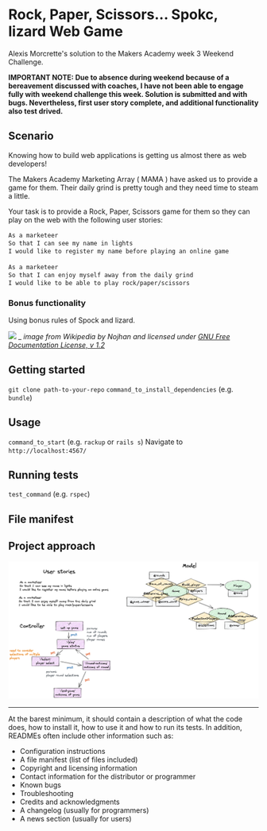 # Rock, Paper, Scissors... Spokc, lizard Web Game

Alexis Morcrette's solution to the Makers Academy week 3 Weekend Challenge.

**IMPORTANT NOTE: Due to absence during weekend because of a bereavement discussed with coaches, I have not been able to engage fully with weekend challenge this week. Solution is submitted and with bugs. Nevertheless, first user story complete, and additional functionality also test drived.**

## Scenario

Knowing how to build web applications is getting us almost there as web developers!

The Makers Academy Marketing Array ( MAMA ) have asked us to provide a game for them. Their daily grind is pretty tough and they need time to steam a little.

Your task is to provide a Rock, Paper, Scissors game for them so they can play on the web with the following user stories:

```
As a marketeer
So that I can see my name in lights
I would like to register my name before playing an online game

As a marketeer
So that I can enjoy myself away from the daily grind
I would like to be able to play rock/paper/scissors
```

### Bonus functionality

Using bonus rules of Spock and lizard.

![](./Pierre_ciseaux_feuille_l%C3%A9zard_spock_aligned.svg)
_
_image from Wikipedia by Nojhan and licensed under [GNU Free Documentation License, v 1.2](https://commons.wikimedia.org/wiki/Commons:GNU_Free_Documentation_License,_version_1.2)_

## Getting started

`git clone path-to-your-repo`
`command_to_install_dependencies` (e.g. `bundle`)

## Usage

`command_to_start` (e.g. `rackup` or `rails s`)
Navigate to `http://localhost:4567/`


## Running tests

`test_command` (e.g. `rspec`)

## File manifest

## Project approach

![](./RPS-challenge.png)

----------------------------------------------

At the barest minimum, it should contain a description of what the code does, how to install it, how to use it and how to run its tests. In addition, READMEs often include other information such as:

- Configuration instructions
- A file manifest (list of files included)
- Copyright and licensing information
- Contact information for the distributor or programmer
- Known bugs
- Troubleshooting
- Credits and acknowledgments
- A changelog (usually for programmers)
- A news section (usually for users)
